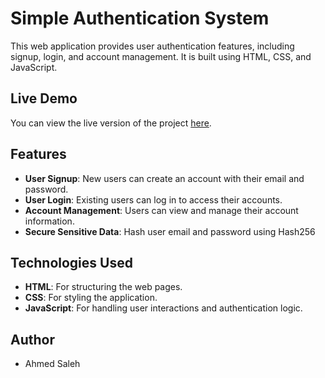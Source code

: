 # Simple Authentication System

This web application provides user authentication features, including signup, login, and account management. It is built using HTML, CSS, and JavaScript.

## Live Demo

You can view the live version of the project [here](https://simple-auth-system.netlify.app/).

## Features

- **User Signup**: New users can create an account with their email and password.
- **User Login**: Existing users can log in to access their accounts.
- **Account Management**: Users can view and manage their account information.
- **Secure Sensitive Data**: Hash user email and password using Hash256

## Technologies Used

- **HTML**: For structuring the web pages.
- **CSS**: For styling the application.
- **JavaScript**: For handling user interactions and authentication logic.

## Author

- Ahmed Saleh
